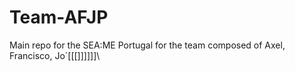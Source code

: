# Team-AFJP
Main repo for the SEA:ME Portugal for the team composed of Axel, Francisco, Jo´[[[]]]]]]\\
